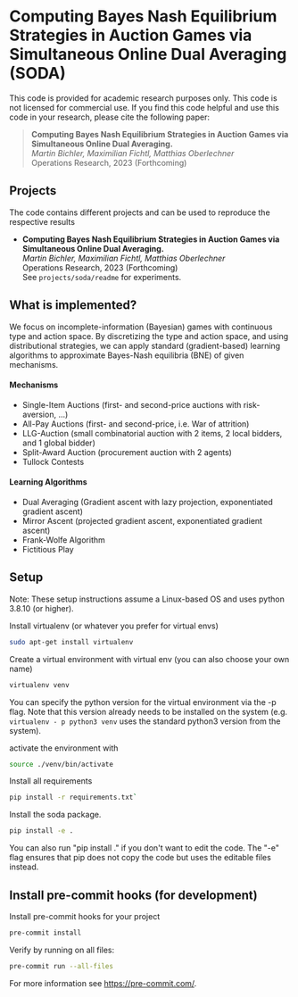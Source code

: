# Computing Bayes Nash Equilibrium Strategies in Auction Games via Simultaneous Online Dual Averaging (SODA)
This code is provided for academic research purposes only. This code is not licensed for commercial use.
If you find this code helpful and use this code in your research, please cite the following paper:

>**Computing Bayes Nash Equilibrium Strategies in Auction Games via Simultaneous Online Dual Averaging.**<br>
*Martin Bichler, Maximilian Fichtl, Matthias Oberlechner*<br>
Operations Research, 2023 (Forthcoming)

## Projects
The code contains different projects and can be used to reproduce the respective results

- **Computing Bayes Nash Equilibrium Strategies in Auction Games via Simultaneous Online Dual Averaging.**<br>
*Martin Bichler, Maximilian Fichtl, Matthias Oberlechner*<br>
Operations Research, 2023 (Forthcoming) <br> See `projects/soda/readme` for experiments.

## What is implemented?

We focus on incomplete-information (Bayesian) games with continuous type and action space. 
By discretizing the type and action space, and using distributional strategies, we can apply standard (gradient-based) learning algorithms to approximate Bayes-Nash equilibria (BNE) of given mechanisms.

#### Mechanisms

- Single-Item Auctions (first- and second-price auctions with risk-aversion, ...)
- All-Pay Auctions (first- and second-price, i.e. War of attrition)
- LLG-Auction (small combinatorial auction with 2 items, 2 local bidders, and 1 global bidder)
- Split-Award Auction (procurement auction with 2 agents)
- Tullock Contests

#### Learning Algorithms

- Dual Averaging (Gradient ascent with lazy projection, exponentiated gradient ascent)
- Mirror Ascent (projected gradient ascent, exponentiated gradient ascent)
- Frank-Wolfe Algorithm
- Fictitious Play


## Setup

Note: These setup instructions assume a Linux-based OS and uses python 3.8.10 (or higher).

Install virtualenv (or whatever you prefer for virtual envs)
```bash
sudo apt-get install virtualenv
```

Create a virtual environment with virtual env (you can also choose your own name)

```bash
virtualenv venv
```

You can specify the python version for the virtual environment via the -p flag. 
Note that this version already needs to be installed on the system (e.g. `virtualenv - p python3 venv` uses the 
standard python3 version from the system).

activate the environment with
```bash
source ./venv/bin/activate
```
Install all requirements

```bash
pip install -r requirements.txt`
```
Install the soda package.

```bash
pip install -e .
```
You can also run "pip install ." if you don't want to edit the code. The "-e" flag ensures that pip does not copy the code but uses the editable files instead.

## Install pre-commit hooks (for development)
Install pre-commit hooks for your project

```bash
pre-commit install
```

Verify by running on all files:

```bash
pre-commit run --all-files
```

For more information see https://pre-commit.com/.
